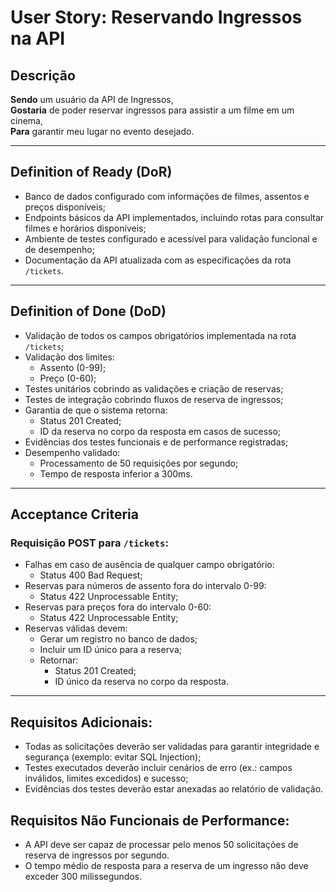 # User Story: Reservando Ingressos na API

## Descrição

**Sendo** um usuário da API de Ingressos,  
**Gostaria** de poder reservar ingressos para assistir a um filme em um cinema,  
**Para** garantir meu lugar no evento desejado.

---

## Definition of Ready (DoR)

-   Banco de dados configurado com informações de filmes, assentos e preços disponíveis;
-   Endpoints básicos da API implementados, incluindo rotas para consultar filmes e horários disponíveis;
-   Ambiente de testes configurado e acessível para validação funcional e de desempenho;
-   Documentação da API atualizada com as especificações da rota `/tickets`.

---

## Definition of Done (DoD)

-   Validação de todos os campos obrigatórios implementada na rota `/tickets`;
-   Validação dos limites:
    -   Assento (0-99);
    -   Preço (0-60);
-   Testes unitários cobrindo as validações e criação de reservas;
-   Testes de integração cobrindo fluxos de reserva de ingressos;
-   Garantia de que o sistema retorna:
    -   Status 201 Created;
    -   ID da reserva no corpo da resposta em casos de sucesso;
-   Evidências dos testes funcionais e de performance registradas;
-   Desempenho validado:
    -   Processamento de 50 requisições por segundo;
    -   Tempo de resposta inferior a 300ms.

---

## Acceptance Criteria

### Requisição POST para `/tickets`:

-   Falhas em caso de ausência de qualquer campo obrigatório:
    -   Status 400 Bad Request;
-   Reservas para números de assento fora do intervalo 0-99:
    -   Status 422 Unprocessable Entity;
-   Reservas para preços fora do intervalo 0-60:
    -   Status 422 Unprocessable Entity;
-   Reservas válidas devem:
    -   Gerar um registro no banco de dados;
    -   Incluir um ID único para a reserva;
    -   Retornar:
        -   Status 201 Created;
        -   ID único da reserva no corpo da resposta.

---

## Requisitos Adicionais:

-   Todas as solicitações deverão ser validadas para garantir integridade e segurança (exemplo: evitar SQL Injection);
-   Testes executados deverão incluir cenários de erro (ex.: campos inválidos, limites excedidos) e sucesso;
-   Evidências dos testes deverão estar anexadas ao relatório de validação.

## Requisitos Não Funcionais de Performance:

- A API deve ser capaz de processar pelo menos 50 solicitações de reserva de ingressos por segundo.
- O tempo médio de resposta para a reserva de um ingresso não deve exceder 300 milissegundos.
  
